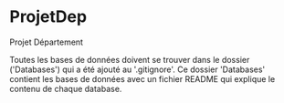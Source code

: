 # ProjetDep
Projet Département


Toutes les bases de données doivent se trouver dans le dossier ('Databases') qui a été ajouté au '.gitignore'.
Ce dossier 'Databases' contient les bases de données avec un fichier README qui explique le contenu de chaque database.